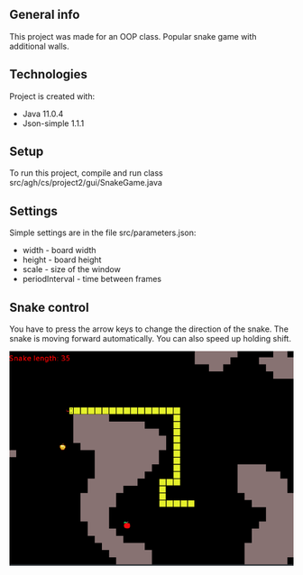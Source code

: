 ## General info
This project was made for an OOP class. Popular snake game with additional walls.
	
## Technologies
Project is created with:
* Java 11.0.4
* Json-simple 1.1.1


## Setup
To run this project, compile and run class src/agh/cs/project2/gui/SnakeGame.java

## Settings
Simple settings are in the file src/parameters.json:
* width - board width
* height - board height
* scale - size of the window
* periodInterval - time between frames

## Snake control

You have to press the arrow keys to change the direction of the snake. The snake is moving forward automatically.
You can also speed up holding shift.

![Snake](./snake.png)

